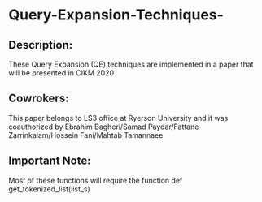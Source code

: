 # Query-Expansion-Techniques-
## Description:
These Query Expansion (QE) techniques are implemented in a paper that will be presented in CIKM 2020
## Cowrokers:
This paper belongs to LS3 office at Ryerson University and it was coauthorized by Ebrahim Bagheri/Samad Paydar/Fattane Zarrinkalam/Hossein Fani/Mahtab Tamannaee
## Important Note:
Most of these functions will require the function def get_tokenized_list(list_s)
